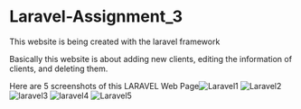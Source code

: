 # Laravel-Assignment_3

This website is being created with the laravel framework

Basically this website is about adding new clients, editing the information of clients, and deleting them.

Here are 5 screenshots of this LARAVEL Web Page![Laravel1](https://github.com/iamgaurabhishek/Laravel-Assignment_3/assets/138291994/3241acee-5263-47d4-a98b-f8ab506c1287)
![Laravel2](https://github.com/iamgaurabhishek/Laravel-Assignment_3/assets/138291994/7b964960-b764-4a77-8a6b-bfb7b6a824b8)
![laravel3](https://github.com/iamgaurabhishek/Laravel-Assignment_3/assets/138291994/9b191fcd-191a-4a72-8227-69c6e7e666dc)
![laravel4](https://github.com/iamgaurabhishek/Laravel-Assignment_3/assets/138291994/fd5c415f-e1cd-403f-b424-c928744ea9cb)
![Laravel5](https://github.com/iamgaurabhishek/Laravel-Assignment_3/assets/138291994/1034a9d4-6ccf-4700-a74d-185a957a7bf1)
